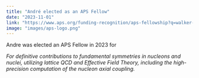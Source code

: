 ```yaml
---
title: "André elected as an APS Fellow"
date: "2023-11-01"
link: "https://www.aps.org/funding-recognition/aps-fellowship?q=walker-loud&af=true"
image: "images/aps-logo.png"
---
```


Andre was elected an APS Fellow in 2023 for

_For definitive contributions to fundamental symmetries in nucleons and nuclei, utilizing lattice QCD and Effective Field Theory, including the high-precision computation of the nucleon axial coupling._
